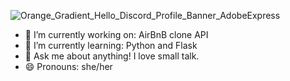 ![Orange_Gradient_Hello_Discord_Profile_Banner_AdobeExpress](https://user-images.githubusercontent.com/111096348/222625460-00f02577-715b-465c-9a47-8de2b4f13c25.gif)

<!--
**raeliz/raeliz** is a ✨ _special_ ✨ repository because its `README.md` (this file) appears on your GitHub profile.

Here are some ideas to get you started:-->

- 🔭 I’m currently working on: AirBnB clone API
- 🌱 I’m currently learning: Python and Flask
- 💬 Ask me about anything! I love small talk.
- 😄 Pronouns: she/her





